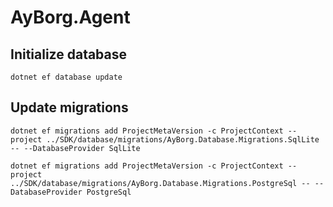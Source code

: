 # AyBorg.Agent

## Initialize database

`dotnet ef database update`

## Update migrations

`dotnet ef migrations add ProjectMetaVersion -c ProjectContext --project ../SDK/database/migrations/AyBorg.Database.Migrations.SqlLite -- --DatabaseProvider SqlLite`

`dotnet ef migrations add ProjectMetaVersion -c ProjectContext --project ../SDK/database/migrations/AyBorg.Database.Migrations.PostgreSql -- --DatabaseProvider PostgreSql`
